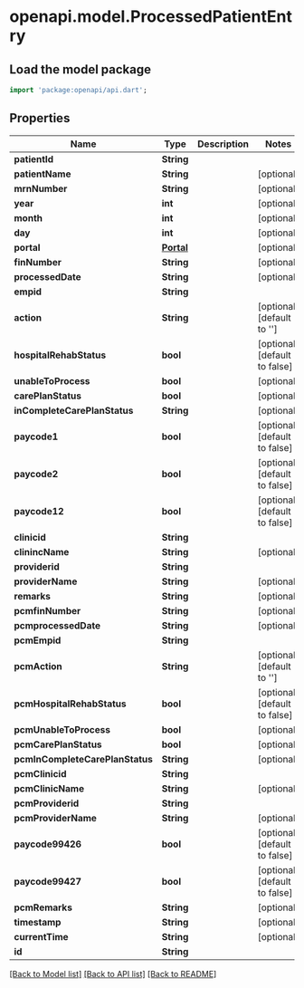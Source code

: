 # openapi.model.ProcessedPatientEntry

## Load the model package
```dart
import 'package:openapi/api.dart';
```

## Properties
Name | Type | Description | Notes
------------ | ------------- | ------------- | -------------
**patientId** | **String** |  | 
**patientName** | **String** |  | [optional] 
**mrnNumber** | **String** |  | [optional] 
**year** | **int** |  | [optional] 
**month** | **int** |  | [optional] 
**day** | **int** |  | [optional] 
**portal** | [**Portal**](Portal.md) |  | [optional] 
**finNumber** | **String** |  | [optional] 
**processedDate** | **String** |  | [optional] 
**empid** | **String** |  | 
**action** | **String** |  | [optional] [default to '']
**hospitalRehabStatus** | **bool** |  | [optional] [default to false]
**unableToProcess** | **bool** |  | [optional] 
**carePlanStatus** | **bool** |  | [optional] 
**inCompleteCarePlanStatus** | **String** |  | [optional] 
**paycode1** | **bool** |  | [optional] [default to false]
**paycode2** | **bool** |  | [optional] [default to false]
**paycode12** | **bool** |  | [optional] [default to false]
**clinicid** | **String** |  | 
**clinincName** | **String** |  | [optional] 
**providerid** | **String** |  | 
**providerName** | **String** |  | [optional] 
**remarks** | **String** |  | [optional] 
**pcmfinNumber** | **String** |  | [optional] 
**pcmprocessedDate** | **String** |  | [optional] 
**pcmEmpid** | **String** |  | 
**pcmAction** | **String** |  | [optional] [default to '']
**pcmHospitalRehabStatus** | **bool** |  | [optional] [default to false]
**pcmUnableToProcess** | **bool** |  | [optional] 
**pcmCarePlanStatus** | **bool** |  | [optional] 
**pcmInCompleteCarePlanStatus** | **String** |  | [optional] 
**pcmClinicid** | **String** |  | 
**pcmClinicName** | **String** |  | [optional] 
**pcmProviderid** | **String** |  | 
**pcmProviderName** | **String** |  | [optional] 
**paycode99426** | **bool** |  | [optional] [default to false]
**paycode99427** | **bool** |  | [optional] [default to false]
**pcmRemarks** | **String** |  | [optional] 
**timestamp** | **String** |  | [optional] 
**currentTime** | **String** |  | [optional] 
**id** | **String** |  | 

[[Back to Model list]](../README.md#documentation-for-models) [[Back to API list]](../README.md#documentation-for-api-endpoints) [[Back to README]](../README.md)


